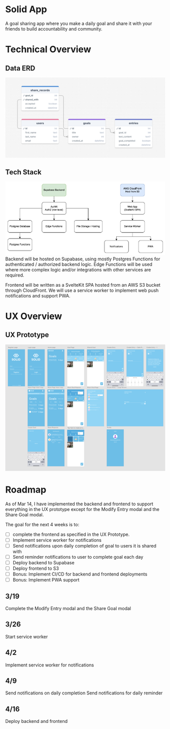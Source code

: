 # Solid App
A goal sharing app where you make a daily goal and share it with your friends to build accountability and community.

# Technical Overview
## Data ERD
![Data ERD](./src/lib/assets/docs/DataERD.png)

## Tech Stack
![Tech Stack Diagram](./src/lib/assets/docs/SolidTechStackv1.1.png)
Backend will be hosted on Supabase, using mostly Postgres Functions for authenticated / authorized backend logic. Edge Functions will be used where more complex logic and/or integrations with other services are required.

Frontend will be written as a SvelteKit SPA hosted from an AWS S3 bucket through CloudFront. We will use a service worker to implement web push notifications and support PWA.

# UX Overview
## UX Prototype
![UX Prototype](./src/lib/assets/docs/SolidUX.png)

# Roadmap
As of Mar 14, I have implemented the backend and frontend to support everything in the UX prototype except for the Modify Entry modal and the Share Goal modal.

The goal for the next 4 weeks is to:

- [ ] complete the frontend as specified in the UX Prototype.
- [ ] Implement service worker for notifications
- [ ] Send notifications upon daily completion of goal to users it is shared with
- [ ] Send reminder notifications to user to complete goal each day
- [ ] Deploy backend to Supabase
- [ ] Deploy frontend to S3
- [ ] Bonus: Implement CI/CD for backend and frontend deployments
- [ ] Bonus: Implement PWA support

## 3/19
Complete the Modify Entry modal and the Share Goal modal
## 3/26
Start service worker
## 4/2
Implement service worker for notifications
## 4/9
Send notifications on daily completion
Send notifications for daily reminder
## 4/16
Deploy backend and frontend